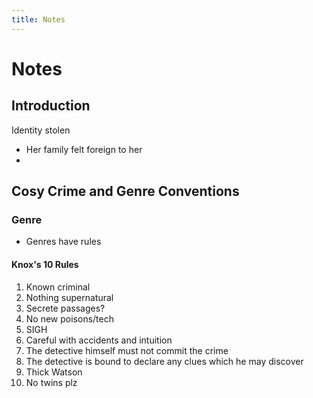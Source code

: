 ```yaml
---
title: Notes
---
```


# Notes
## Introduction
Identity stolen
- Her family felt foreign to her
- 

## Cosy Crime and Genre Conventions
### Genre
- Genres have rules

#### Knox's 10 Rules
1. Known criminal
2. Nothing supernatural
3. Secrete passages?
4. No new poisons/tech
5. SIGH
6. Careful with accidents and intuition
7. The detective himself must not commit the crime
8. The detective is bound to declare any clues which he may discover
9. Thick Watson
10. No twins plz

















